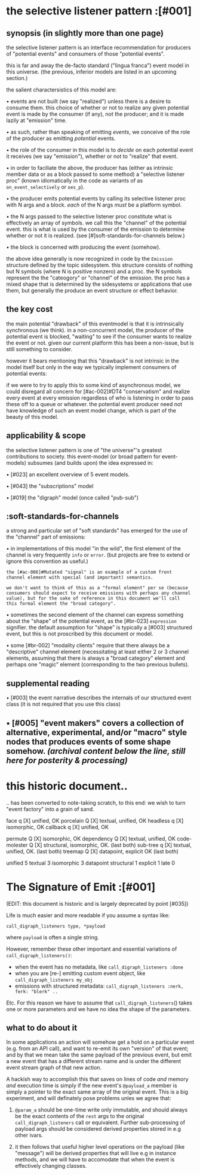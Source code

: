 # the selective listener pattern :[#001]

## synopsis (in slightly more than one page)

the selective listener pattern is an interface recommendation for
producers of "potential events" and consumers of those "potential
events".

this is far and away the de-facto standard ("lingua franca")
event model in this universe. (the previous, inferior models are
listed in an upcoming section.)

the salient charactersistics of this model are:

  • events are not built (we say "realized") unless there is a desire
    to consume them. this choice of whether or not to realize any given
    potential event is made by the consumer (if any), not the producer;
    and it is made lazily at "emission" time.

  • as such, rather than speaking of emitting *events*, we conceive
    of the role of the producer as emitting *potential* events.

  • the role of the consumer in this model is to *decide* on each
    potential event it receives (we say "emission"), whether or not
    to "realize" that event.

  • in order to faciliate the above, the producer has (either as
    intrinsic member data or as a block passed to some method) a
    "selective listener proc" (known idiomatically in the code
    as variants of as `on_event_selectively` or `oes_p`).

  • the producer emits potential events by calling its selective
    listener proc with N args and a block. *each* of the N args
    *must* be a platform symbol.

  • the N args passed to the selective listener proc constitute what is
    effectively an array of symbols. we call this the "channel" of the
    potential event. this is what is used by the consumer of the
    emission to determine whether or not it is realized. (see
    [#]soft-standards-for-channels below.)

  • the block is concerned with producing the event (somehow).

the above idea generally is now recognized in code by the `Emission`
structure defined by the topic sidesystem. this structure consists of
nothing but N symbols (where N is positive nonzero) and a proc. the N
symbols represent the the "cateogory" or "channel" of the emission. the
proc has a mixed shape that is determined by the sidesystems or
applications that use them, but generally the produce an event structure
or effect behavior.




## the key cost

the main potential "drawback" of this eventmodel is that it is
intrinsically synchronous (we think). in a non-concurrent model, the
producer of the potential event is blocked, "waiting" to see if the
consumer wants to realize the event or not. given our current platform
this has been a non-issue, but is still something to consider.

however it bears mentioning that this "drawback" is not intrinsic in the
model itself but only in the way we typically implement consumers of
potential events:

if we were to try to apply this to some kind of asynchronous
model, we could disregard all concern for [#ac-002]#DT4 "conservatism"
and realize every event at every emission regardless of who is
listening in order to pass these off to a queue or whatever. the
potential event producer need not have knowledge of such an
event model change, which is part of the beauty of this model.




## applicability & scope

the selective listener pattern is one of "the universe"'s greatest
contributions to society. this event-model (or broad pattern for
event-models) subsumes (and builds upon) the idea expressed in:


  • [#023] an excellent overview of 5 event models.

  • [#043] the "subscriptions" model

  • [#019] the "digraph" model (once called "pub-sub")




## :soft-standards-for-channels

a strong and particular set of "soft standards" has emerged for the use
of the "channel" part of emissions:

  • in implementations of this model "in the wild", the first element of
    the channel is very frequently `info` or `error`. (but projects are
    free to extend or ignore this convention as useful.)

    the [#ac-006]#Mutated "signal" is an example of a custom front
    channel element with special (and important) semantics.

    we don't want to think of this as a "formal element" per se (because
    consumers should expect to receive emissions with perhaps any channel
    value), but for the sake of reference in this document we'll call
    this formal element the "broad category".

  • sometimes the second element of the channel can express something
    about the "shape" of the potential event, as the [#br-023]
    `expression` signifier. the default assumption for "shape" is
    typically a [#003] structured event, but this is not proscribed
    by this document or model.

  • some [#br-002] "modality clients" require that there always be a
    "descriptive" channel element (necessitating at least either 2
    or 3 channel elements, assuming that there is always a "broad category"
    element and perhaps one "magic" element (corresponding to the two
    previous bullets).




## supplemental reading

  • [#003] the event narrative describes the internals of our structured
           event class (it is not required that you use this class)

  • [#005] "event makers" covers a collection of alternative,
           experimental, and/or "macro" style nodes that produces events
           of some shape somehow.
*(archival content below the line, still here for posterity & processing)*
--

# this historic document..

.. has been converted to note-taking scratch, to this end: we wish to
turn "event factory" into a grain of sand.




face                q [X] unified, OK
porcelain           Q [X] textual, unified, OK
headless            q [X] isomorphic, OK
callback            q [X] unified, OK

permute             Q [X] isomorphic, OK
dependency          Q [X] textual, unified, OK
code-molester       Q [X] structural, isomorphic, OK. (last both)
sub-tree            q [X] textual, unified, OK. (last both)
treemap             Q [X] datapoint, explicit OK (last both)




unified 5
textual 3
isomorphic 3
datapoint
structural 1
explicit 1
late 0





# The Signature of Emit :[#001]

(EDIT: this document is historic and is largely deprecated by point [#035])

Life is much easier and more readable if you assume a syntax like:

    call_digraph_listeners type, *payload

where `payload` is often a single string.


However, remember these other important and essential variations of `call_digraph_listeners()`:

  + when the event has no metadata, like `call_digraph_listeners :done`
  + when you are [re-] emitting custom event object, like `call_digraph_listeners my_obj`
  + emissions with structured metadata: `call_digraph_listeners :nerk, ferk: "blerk" ..`

Etc.  For this reason we have to assume that `call_digraph_listeners`() takes one or more
parameters and we have no idea the shape of the parameters.


## what to do about it

In some applications an action will somehow get a hold on a particular
event (e.g. from an API call), and want to re-emit its own "version" of
that event; and by that we mean take the same payload of the previous
event, but emit a new event that has a different stream name and is
under the different event stream graph of that new action.

A hackish way to accomplish this that saves on lines of code *and*
memory *and* execution time is simply if the new event's `@payload_a`
member is simply a pointer to the exact same array of the original
event. This is a big experiment, and will definately pose problems
unles we agree that:

1) `@param_a` should be one-time write only immutable, and should always
be the exact contents of the `rest` args to the original `call_digraph_listeners` call or
equivalent.  Further sub-processing of payload args should be considered
derived properties stored in e.g other ivars.

2) it then follows that useful higher level operations
on the payload (like "message") will be derived properties that will
live e.g in instance methods, and we will have to accomodate that when
the event is effectively changing classes.
